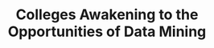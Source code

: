 ---
categories: articles
provider_display: www.nytimes.com
favicon_url: http://www.nytimes.com/favicon.ico
title: Colleges Awakening to the Opportunities of Data Mining
source: http://www.nytimes.com/2012/07/22/education/edlife/colleges-awakening-to-the-opportunities-of-data-mining.html?pagewanted=all
thumbnail: http://graphics8.nytimes.com/images/2012/07/22/education/22DATAGRAB/22DATAGRAB-thumbLarge.jpg
provider_name: www.nytimes.com
---